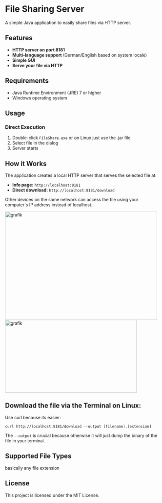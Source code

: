 # File Sharing Server

A simple Java application to easily share files via HTTP server.

## Features

- **HTTP server on port 8181**
- **Multi-language support** (German/English based on system locale)
- **Simple GUI**
- **Serve your file via HTTP**

## Requirements

- Java Runtime Environment (JRE) 7 or higher
- Windows operating system

## Usage

### Direct Execution
1. Double-click `FileShare.exe` or on Linux just use the .jar file
2. Select file in the dialog
3. Server starts

## How it Works

The application creates a local HTTP server that serves the selected file at:
- **Info page:** `http://localhost:8181`
- **Direct download:** `http://localhost:8181/download`
  
Other devices on the same network can access the file using your computer's IP address instead of localhost.

<img width="498" height="354" alt="grafik" src="https://github.com/user-attachments/assets/1bb7636f-88c8-4d3e-9773-5045359f7c05" />
<img width="431" height="238" alt="grafik" src="https://github.com/user-attachments/assets/f5a45d38-387e-41f9-99fa-50ae6dc62f6b" />

## Download the file via the Terminal on Linux:

Use curl because its easier:

`curl http://localhost:8181/download --output [filename].[extension]`

The `--output` is crucial because otherwise it will just dump the binary of the file in your terminal.

## Supported File Types

basically any file extension

## License

This project is licensed under the MIT License.
